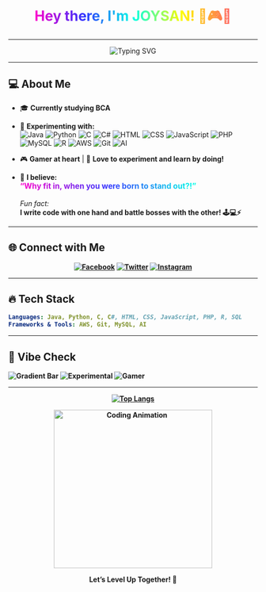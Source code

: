 <!-- Profile README for JOYSAN121 -->

<div align="center">



<h1>
  <span style="background: linear-gradient(90deg, #ff00cc, #3333ff, #00ffe7, #fffb00, #ff5e62); -webkit-background-clip: text; color: transparent;">
    Hey there, I'm JOYSAN! 👋🎮🚀
  </span>
</h1>

</div>

---

<p align="center">
  <img src="https://readme-typing-svg.demolab.com?font=Fira+Code&size=24&pause=10p0&color=FF00CC&center=true&vCenter=true&multiline=true&width=700&height=70&lines=BCA+Student+%7C+Experimenter+%7C+Tech+Enthusiast;Gaming+%E2%9A%94%EF%B8%8F+%7C+Loves+to+Try+New+Things!" alt="Typing SVG" />
</p>

---

## 💻 About Me

- 🎓 **Currently studying BCA**
- 🔬 **Experimenting with:**  
  ![Java](https://img.shields.io/badge/-Java-007396?logo=java&logoColor=white) 
  ![Python](https://img.shields.io/badge/-Python-3776AB?logo=python&logoColor=white)
  ![C](https://img.shields.io/badge/-C-00599C?logo=c&logoColor=white)
  ![C#](https://img.shields.io/badge/-C%23-239120?logo=c-sharp&logoColor=white)
  ![HTML](https://img.shields.io/badge/-HTML5-E34F26?logo=html5&logoColor=white)
  ![CSS](https://img.shields.io/badge/-CSS3-1572B6?logo=css3&logoColor=white)
  ![JavaScript](https://img.shields.io/badge/-JavaScript-F7DF1E?logo=javascript&logoColor=black)
  ![PHP](https://img.shields.io/badge/-PHP-777BB4?logo=php&logoColor=white)
  ![MySQL](https://img.shields.io/badge/-MySQL-4479A1?logo=mysql&logoColor=white)
  ![R](https://img.shields.io/badge/-R-276DC3?logo=r&logoColor=white)
  ![AWS](https://img.shields.io/badge/-AWS-232F3E?logo=amazon-aws&logoColor=white)
  ![Git](https://img.shields.io/badge/-Git-F05032?logo=git&logoColor=white)
  ![AI](https://img.shields.io/badge/-AI-00C7B7?logo=ai&logoColor=white)

- 🎮 **Gamer at heart** | 🧪 **Love to experiment and learn by doing!**
- 🌈 **I believe:**  
  <span style="font-size:1.1em; background: linear-gradient(90deg, #ff00cc, #3333ff, #00ffe7); -webkit-background-clip: text; color: transparent; font-weight: bold;">
    “Why fit in, when you were born to stand out?!”
  </span>  
  <br>
  <em>Fun fact:</em>  
  <b>I write code with one hand and battle bosses with the other! 🕹️💻⚡

---

## 🌐 Connect with Me

<p align="center">
  <a href="https://facebook.com/Joysan Fernandes" target="_blank"><img src="https://img.shields.io/badge/Facebook-1877F2?style=for-the-badge&logo=facebook&logoColor=white" alt="Facebook"/></a>
  <a href="https://twitter.com/JoysanFernandes" target="_blank"><img src="https://img.shields.io/badge/Twitter-1DA1F2?style=for-the-badge&logo=twitter&logoColor=white" alt="Twitter"/></a>
  <a href="https://instagram.com/Joysan_fernandes" target="_blank"><img src="https://img.shields.io/badge/Instagram-E4405F?style=for-the-badge&logo=instagram&logoColor=white" alt="Instagram"/></a>
</p>

---

## 🔥 Tech Stack

```yaml
Languages: Java, Python, C, C#, HTML, CSS, JavaScript, PHP, R, SQL
Frameworks & Tools: AWS, Git, MySQL, AI
```

---

## 🎨 Vibe Check

![Gradient Bar](https://img.shields.io/badge/Vibe-SUPERB-GRADIENT?style=for-the-badge&logo=rainbow&labelColor=ff00cc&color=00ffe7)
![Experimental](https://img.shields.io/badge/Always%20Exploring-%F0%9F%94%8E-fffb00?style=for-the-badge)
![Gamer](https://img.shields.io/badge/Gamer-%F0%9F%8E%AE-3333ff?style=for-the-badge)

---

<div align="center">

[![Top Langs](https://github-readme-stats.vercel.app/api/top-langs/?username=joysan121&layout=donut-vertical&&langs_count=5)](https://github.com/anuraghazra/github-readme-stats)

  
  <img src="https://media.giphy.com/media/qgQUggAC3Pfv687qPC/giphy.gif" width="320" alt="Coding Animation" />
  
  <br>
  
  <b>Let’s Level Up Together! 🚀</b>
  
</div>
